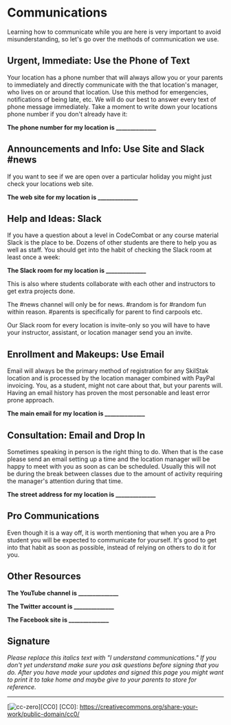 # Communications

Learning how to communicate while you are here is very important
to avoid misunderstanding, so let's go over the methods of communication
we use.

## Urgent, Immediate: Use the Phone of Text

Your location has a phone number that will always allow you or your
parents to immediately and directly communicate with the that
location's manager, who lives on or around that location. Use this
method for emergencies, notifications of being late, etc. We will
do our best to answer every text of phone message immediately. Take a
moment to write down your locations phone number if you don't already
have it:

**The phone number for my location is ______________**

## Announcements and Info: Use Site and Slack #news

If you want to see if we are open over a particular holiday you might
just check your locations web site. 

**The web site for my location is ______________**

## Help and Ideas: Slack

If you have a question about a level in CodeCombat or any course
material Slack is the place to be. Dozens of other students are there
to help you as well as staff. You should get into the habit of
checking the Slack room at least once a week:

**The Slack room for my location is ______________**

This is also where students collaborate with each other
and instructors to get extra projects done.

The #news channel will only be for news. #random is for #random fun
within reason. #parents is specifically for parent to find carpools
etc.

Our Slack room for every location is invite-only so you will have to
have your instructor, assistant, or location manager send you an
invite.

## Enrollment and Makeups: Use Email

Email will always be the primary method of registration for any
SkilStak location and is processed by the location manager combined
with PayPal invoicing. You, as a student, might not care about that,
but your parents will. Having an email history has proven the most
personable and least error prone approach.

**The main email for my location is ______________**

## Consultation: Email and Drop In

Sometimes speaking in person is the right thing to do. When that is
the case please send an email setting up a time and the location
manager will be happy to meet with you as soon as can be scheduled.
Usually this will not be during the break between classes due to the
amount of activity requiring the manager's attention during that time.

**The street address for my location is ______________**

## Pro Communications

Even though it is a way off, it is worth mentioning that when you
are a Pro student you will be expected to communicate for yourself.
It's good to get into that habit as soon as possible, instead of
relying on others to do it for you.

## Other Resources

**The YouTube channel is ______________**

**The Twitter account is ______________**

**The Facebook site is ______________**

## Signature

*Please replace this italics text with "I understand communications."
If you don't yet understand make sure you ask questions before
signing that you do. After you have made your updates and signed
this page you might want to print it to take home and maybe give
to your parents to store for reference.*

---
[![cc-zero](/assets/cc-zero.png)][CC0]
[CC0]: https://creativecommons.org/share-your-work/public-domain/cc0/

